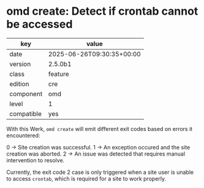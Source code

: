 [//]: # (werk v2)
# omd create: Detect if crontab cannot be accessed

key        | value
---------- | ---
date       | 2025-06-26T09:30:35+00:00
version    | 2.5.0b1
class      | feature
edition    | cre
component  | omd
level      | 1
compatible | yes

With this Werk, `omd create` will emit different exit codes based on errors it encountered:

0 -> Site creation was successful.
1 -> An exception occured and the site creation was aborted.
2 -> An issue was detected that requires manual intervention to resolve.

Currently, the exit code 2 case is only triggered when a site user is unable to access `crontab`, which is required for a site to work properly.

